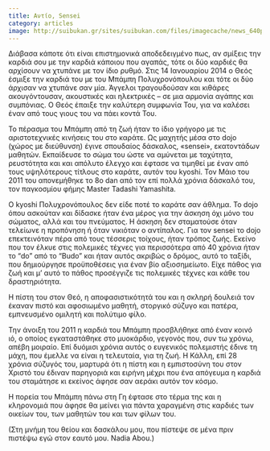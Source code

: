 ```yaml
---
title: Αντίο, Sensei
category: articles
image: http://suibukan.gr/sites/suibukan.com/files/imagecache/news_640px/article_photos/20110522_yamashita_seminar_spring_2011_117_s.jpg
---
```

Διάβασα κάποτε ότι είναι επιστημονικά αποδεδειγμένο πως, αν σμίξεις την καρδιά σου με την καρδιά κάποιου που αγαπάς, τότε οι δύο καρδιές θα αρχίσουν να χτυπάνε με τον ίδιο ρυθμό. Στις 14 Ιανουαρίου 2014 ο Θεός έσμιξε την καρδιά του με του Μπάμπη Πολυχρονόπουλου και τότε οι δύο άρχισαν να χτυπάνε σαν μία. Άγγελοι τραγουδούσαν και κιθάρες ακουγόντουσαν, ακουστικές και ηλεκτρικές – σε μια αρμονία αγάπης και συμπόνιας. Ο Θεός έπαιξε την καλύτερη συμφωνία Του, για να καλέσει έναν από τους γιους του να πάει κοντά Του.

Το πέρασμα του Μπάμπη από τη ζωή ήταν το ίδιο γρήγορο με τις αριστοτεχνικές κινήσεις του στο καράτε. Ως μαχητής μέσα στο dojo (χώρος με διεύθυνση) έγινε σπουδαίος δάσκαλος, «sensei», εκατοντάδων μαθητών. Εκπαίδευσε το σώμα του ώστε να αμύνεται με ταχύτητα, ρευστότητα και και απόλυτο έλεγχο και έφτασε να τιμηθεί με έναν από τους υψηλότερους τίτλους στο καράτε, αυτόν του kyoshi. Τον Μάιο του 2011 του απονεμήθηκε το 8ο dan από τον επί πολλά χρόνια δάσκαλό του, τον παγκοσμίου φήμης Master Tadashi Yamashita.
<!--more-->

Ο kyoshi Πολυχρονόπουλος δεν είδε ποτέ το καράτε σαν άθλημα. Το dojo όπου ασκούταν και δίδασκε ήταν ένα μέρος για την άσκηση όχι μόνο του σώματος, αλλά και του πνεύματος. Η άσκηση δεν σταματούσε όταν τελείωνε η προπόνηση ή όταν νικιόταν ο αντίπαλος. Για τον sensei το dojo επεκτεινόταν πέρα από τους τέσσερις τοίχους, ήταν τρόπος ζωής. Εκείνο που τον έλκυε στις πολεμικές τέχνες για περισσότερα από 40 χρόνια ήταν το “do” από το “Budo” και ήταν αυτός ακριβώς ο δρόμος, αυτό το ταξίδι, που δημιούργησε προϋποθέσεις για έναν βίο αξιοσημείωτο. Είχε πάθος για ζωή και μ’ αυτό το πάθος προσέγγιζε τις πολεμικές τέχνες και κάθε του δραστηριότητα.

Η πίστη του στον Θεό, η αποφασιστικότητά του και η σκληρή δουλειά τον έκαναν πιστό και αφοσιωμένο μαθητή, στοργικό σύζυγο και πατέρα, εμπνευσμένο ομιλητή και πολύτιμο φίλο.

Την άνοιξη του 2011 η καρδιά του Μπάμπη προσβλήθηκε από έναν κοινό ιό, ο οποίος εγκαταστάθηκε στο μυοκάρδιο, γεγονός που, συν τω χρόνω, απέβη μοιραίο. Επί δυόμισι χρόνια αυτός ο ευγενικός πολεμιστής έδινε τη μάχη, που έμελλε να είναι η τελευταία, για τη ζωή. Η Κάλλη, επί 28 χρόνια σύζυγός του, μαρτυρά ότι η πίστη και η εμπιστοσύνη του στον Χριστό του έδιναν παρηγοριά και ειρήνη μέχρι που ένα απόγευμα η καρδιά του σταμάτησε κι εκείνος άφησε σαν αεράκι αυτόν τον κόσμο.

Η πορεία του Μπάμπη πάνω στη Γη έφτασε στο τέρμα της και η κληρονομιά που άφησε θα μείνει για πάντα χαραγμένη στις καρδιές των οικείων του, των μαθητών του και των φίλων του.

(Στη μνήμη του θείου και δασκάλου μου, που πίστεψε σε μένα πριν πιστέψω εγώ στον εαυτό μου. Nadia Abou.)

